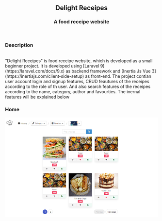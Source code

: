 <center>
    <h2>Delight Receipes</h2>
    <h3> A food receipe website</h3>
</center>
<br/>
<h3>Description</h3>
<br/>
"Delight Receipes" is food receipe website, which is developed as a small beginner project. It is developed using [Laravel 9](https://laravel.com/docs/9.x) as backend framework and [Inertia Js Vue 3](https://inertiajs.com/client-side-setup) as front-end. The project contian user account login and signup features, CRUD feautures of the receipes according to the role of th user. And also search features of the receipes according to the name, category, author and favourties. The inernal features will be explained below

<h3>Home</h3> 

![home page](https://github.com/NayAungLin910/delight-food-receipes/blob/master/public/image/home.png?raw=true)

